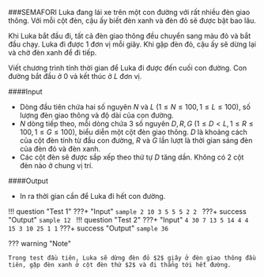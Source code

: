 ###SEMAFORI
Luka đang lái xe trên một con đường với rất nhiều đèn giao thông. Với mỗi cột đèn, cậu ấy biết đèn xanh và đèn đỏ sẽ được bật bao lâu.

Khi Luka bắt đầu đi, tất cả đèn giao thông đều chuyển sang màu đỏ và bắt đầu chạy. Luka đi được $1$ đơn vị mỗi giây. Khi gặp đèn đỏ, cậu ấy sẽ dừng lại và chờ đèn xanh để đi tiếp.

Viết chương trình tính thời gian để Luka đi được đến cuối con đường. Con đường bắt đầu ở $0$ và kết thúc ở $L$ đơn vị.

####Input
 - Dòng đầu tiên chứa hai số nguyên $N$ và $L$ $(1 \leq N \leq 100, 1 \leq L \leq 100)$, số lượng đèn giao thông và độ dài của con đường.
 - $N$ dòng tiếp theo, mỗi dòng chứa $3$ số nguyên  $D, R, G$ $(1 \leq D < L, 1 \leq R \leq 100, 1\leq G \leq 100)$, biểu diễn một cột đèn giao thông. $D$ là khoảng cách của cột đèn tính từ đầu con đường, $R$ và $G$ lần lượt là thời gian sáng đèn của đèn đỏ và đèn xanh.
 - Các cột đèn sẽ được sắp xếp theo thứ tự $D$ tăng dần. Không có $2$ cột đèn nào ở chung vị trí.

####Output
 - In ra thời gian cần để Luka đi hết con đường.

!!! question "Test 1"
    ???+ "Input"
        ```sample
        2 10
        3 5 5
        5 2 2
        ``` 
    ???+ success "Output"
        ```sample
        12
        ```
!!! question "Test 2"
    ???+ "Input"
        ```
        4 30
        7 13 5
        14 4 4
        15 3 10
        25 1 1
        ``` 
    ???+ success "Output"
        ```sample
        36
        ```

??? warning "Note"

    Trong test đầu tiên, Luka sẽ dừng đèn đỏ $2$ giây ở đèn giao thông đầu tiên, gặp đèn xanh ở cột đèn thứ $2$ và đi thẳng tới hết đường.
        